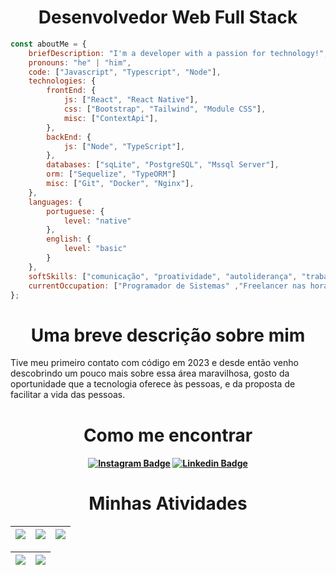 <h1 style="text-align: center">Desenvolvedor Web Full Stack
</h1>

```javascript
const aboutMe = {
    briefDescription: "I'm a developer with a passion for technology!",
    pronouns: "he" | "him",
    code: ["Javascript", "Typescript", "Node"],
    technologies: {
        frontEnd: {
            js: ["React", "React Native"],
            css: ["Bootstrap", "Tailwind", "Module CSS"],
            misc: ["ContextApi"],
        },
        backEnd: {
            js: ["Node", "TypeScript"],
        },
        databases: ["sqLite", "PostgreSQL", "Mssql Server"],
        orm: ["Sequelize", "TypeORM"]
        misc: ["Git", "Docker", "Nginx"],
    },
    languages: {
        portuguese: {
            level: "native"
        },
        english: {
            level: "basic"
        }
    },
    softSkills: ["comunicação", "proatividade", "autoliderança", "trabalho em equipe", "aprender a aprender"],
    currentOccupation: ["Programador de Sistemas" ,"Freelancer nas horas vagas"]
};


```

##
<h1 style="text-align: center">
Uma breve descrição sobre mim
</h1>


Tive meu primeiro contato com código em 2023 e desde então venho descobrindo um pouco mais sobre essa área maravilhosa, gosto da oportunidade que a tecnologia oferece às pessoas, e da proposta de facilitar a vida das pessoas.

##
<h1 style="text-align: center">Como me encontrar
</h1>

<h4 align="center">

[![Instagram Badge](https://img.shields.io/badge/-instagram-red?style=for-the-badge&logo=instagram&logoColor=white&link=https://github.com/LucasAmaralDev)](https://www.instagram.com/lucasamaral.dev)
[![Linkedin Badge](https://img.shields.io/badge/-Linkedin-blue?style=for-the-badge&logo=Linkedin&logoColor=white&link=https://github.com/LucasAmaralDev)](https://www.linkedin.com/in/lucasamaral-dev/)

</h4>

##

<h1 style="text-align: center">Minhas Atividades
</h1>

| ![](http://github-profile-summary-cards.vercel.app/api/cards/stats?username=LucasAmaralDev&theme=nord_dark) | ![](http://github-profile-summary-cards.vercel.app/api/cards/repos-per-language?username=LucasAmaralDev&hide=Html&theme=nord_dark) | ![](http://github-profile-summary-cards.vercel.app/api/cards/most-commit-language?username=LucasAmaralDev&theme=nord_dark) |
| :-: | :-: | :-: |

| ![](http://github-profile-summary-cards.vercel.app/api/cards/profile-details?username=LucasAmaralDev&theme=nord_dark) | ![](https://github-readme-streak-stats.herokuapp.com/?user=LucasAmaralDev&hide_border=true&date_format=M%20j%5B%2C%20Y%5D&background=2D3742&stroke=2D3742&ring=6bbbca&fire=6bbbca&currStreakNum=fff&sideNums=6bbbca&currStreakLabel=6bbbca&sideLabels=fff&dates=fff) |
| :-: | :-: |


